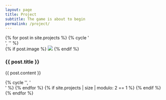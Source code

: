```yaml
---
layout: page
title: Project
subtitle: The game is about to begin
permalink: /project/
---
```

<section class="projects">
  {% for post in site.projects %}
      {% cycle '<div class="row">', '' %}
        <div class="project">
          {% if post.image %}
            <img src="{{ site.baseurl }}/images/project_images/{{ post.image }}">
          {% endif %}
          <h3> {{ post.title }} </h3>
          <p> {{ post.content }} </p>
        </div>
      {% cycle '', '</div>' %}
    {% endfor %}
    {% if site.projects | size | modulo: 2 == 1 %}
    </div>
    {% endif %}
  {% endfor %}
</section>